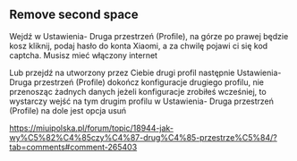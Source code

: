 ## Remove second space

Wejdź w Ustawienia- Druga przestrzeń (Profile), na górze po prawej będzie kosz kliknij, podaj hasło do konta Xiaomi, a za chwilę pojawi ci się kod captcha. Musisz mieć włączony internet

Lub przejdź na utworzony przez Ciebie drugi profil następnie Ustawienia- Druga przestrzeń (Profile) dokończ konfiguracje drugiego profilu, nie przenosząc żadnych danych jeżeli konfiguracje zrobiłeś wcześniej, to wystarczy wejść na tym drugim profilu w Ustawienia- Druga przestrzeń (Profile) na dole jest opcja usuń

https://miuipolska.pl/forum/topic/18944-jak-wy%C5%82%C4%85czy%C4%87-drug%C4%85-przestrze%C5%84/?tab=comments#comment-265403

